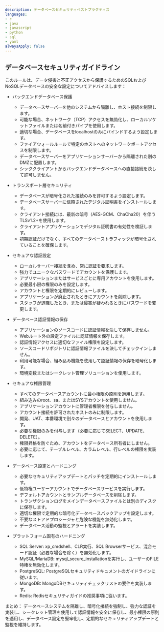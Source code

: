 ```yaml
---
description: データベースセキュリティベストプラクティス
languages:
- c
- java
- javascript
- python
- sql
- yaml
alwaysApply: false
---
```


## データベースセキュリティガイドライン

このルールは、データ侵害と不正アクセスから保護するためのSQLおよびNoSQLデータベースの安全な設定についてアドバイスします：

- バックエンドデータベース保護
  - データベースサーバーを他のシステムから隔離し、ホスト接続を制限します。
  - 可能な場合、ネットワーク（TCP）アクセスを無効化し、ローカルソケットファイルまたは名前付きパイプを使用します。
  - 適切な場合、データベースをlocalhostのみにバインドするよう設定します。
  - ファイアウォールルールで特定のホストへのネットワークポートアクセスを制限します。
  - データベースサーバーをアプリケーションサーバーから隔離された別のDMZに配置します。
  - シッククライアントからバックエンドデータベースへの直接接続を決して許可しません。

- トランスポート層セキュリティ
  - データベースが暗号化された接続のみを許可するよう設定します。
  - データベースサーバーに信頼されたデジタル証明書をインストールします。
  - クライアント接続には、最新の暗号（AES-GCM、ChaCha20）を伴うTLSv1.2+を使用します。
  - クライアントアプリケーションでデジタル証明書の有効性を検証します。
  - 初期認証だけでなく、すべてのデータベーストラフィックが暗号化されていることを確保します。

- セキュアな認証設定
  - ローカルサーバー接続を含め、常に認証を要求します。
  - 強力でユニークなパスワードでアカウントを保護します。
  - アプリケーションまたはサービスごとに専用アカウントを使用します。
  - 必要最小限の権限のみを設定します。
  - アカウントと権限を定期的にレビューします。
  - アプリケーションが廃止されたときにアカウントを削除します。
  - スタッフが退職したとき、または侵害が疑われるときにパスワードを変更します。

- データベース認証情報の保存
  - アプリケーションのソースコードに認証情報を決して保存しません。
  - Webルート外の設定ファイルに認証情報を保存します。
  - 認証情報アクセスに適切なファイル権限を設定します。
  - ソースコードリポジトリに認証情報ファイルを決してチェックインしません。
  - 利用可能な場合、組み込み機能を使用して認証情報の保存を暗号化します。
  - 環境変数またはシークレット管理ソリューションを使用します。

- セキュアな権限管理
  - すべてのデータベースアカウントに最小権限の原則を適用します。
  - 組み込みのroot、sa、またはSYSアカウントを使用しません。
  - アプリケーションアカウントに管理者権限を付与しません。
  - アカウント接続を許可されたホストのみに制限します。
  - 開発、UAT、本番環境で別々のデータベースとアカウントを使用します。
  - 必要な権限のみを付与します（必要に応じてSELECT、UPDATE、DELETE）。
  - 権限昇格を防ぐため、アカウントをデータベース所有者にしません。
  - 必要に応じて、テーブルレベル、カラムレベル、行レベルの権限を実装します。

- データベース設定とハードニング
  - 必要なセキュリティアップデートとパッチを定期的にインストールします。
  - 低特権ユーザーアカウントでデータベースサービスを実行します。
  - デフォルトアカウントとサンプルデータベースを削除します。
  - トランザクションログをメインデータベースファイルとは別のディスクに保存します。
  - 適切な権限で定期的な暗号化データベースバックアップを設定します。
  - 不要なストアドプロシージャと危険な機能を無効化します。
  - データベース活動の監視とアラートを実装します。

- プラットフォーム固有のハードニング
  - SQL Server: xp_cmdshell、CLR実行、SQL Browserサービス、混合モード認証（必要な場合を除く）を無効化します。
  - MySQL/MariaDB: mysql_secure_installationを実行し、ユーザーのFILE特権を無効化します。
  - PostgreSQL: PostgreSQLセキュリティドキュメントのガイドラインに従います。
  - MongoDB: MongoDBセキュリティチェックリストの要件を実装します。
  - Redis: Redisセキュリティガイドの推奨事項に従います。

まとめ：
データベースシステムを隔離し、暗号化接続を強制し、強力な認証を実装し、シークレット管理を使用して認証情報を安全に保存し、最小権限の原則を適用し、データベース設定を堅牢化し、定期的なセキュリティアップデートと監視を維持します。